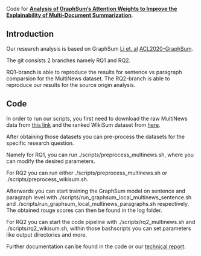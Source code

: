 Code for  [**Analysis of GraphSum’s Attention Weights to Improve the
Explainability of Multi-Document Summarization**](https://github.com/arnelochner/GBTBMDS/blob/main/scientific_report/Project_Data_Science___Text_Summarization___Scientific_Report.pdf).


Introduction
---
Our research analysis is based on GraphSum [Li et. al](https://arxiv.org/pdf/2005.10043.pdf) [ACL2020-GraphSum](https://github.com/PaddlePaddle/Research/tree/master/NLP/ACL2020-GraphSum).

The git consists 2 branches namely RQ1 and RQ2.

RQ1-branch is able to reproduce the results for sentence vs paragraph comparsion for the MultiNews dataset. The RQ2-branch is able to reproduce our results for the source origin analysis.

Code 
--- 
In order to run our scripts, you first need to download the raw MultiNews data from [this link](https://github.com/Alex-Fabbri/Multi-News) and the ranked WikiSum dataset from [here](https://github.com/tensorflow/tensor2tensor/tree/5acf4a44cc2cbe91cd788734075376af0f8dd3f4/tensor2tensor/data_generators/wikisum).

After obtaining those datasets you can pre-process the datasets for the specific research question. 

Namely for RQ1, you can run ./scripts/preprocess_multinews.sh, where you can modify the desired parameters.

For RQ2 you can run either ./scripts/preprocess_multinews.sh or ./scripts/preprocess_wikisum.sh.

Afterwards you can start training the GraphSum model on sentence and paragraph level with ./scripts/run_graphsum_local_multinews_sentence.sh and ./scripts/run_graphsum_local_multinews_paragraphs.sh respectively. The obtained rouge scores can then be found in the log folder.

For RQ2 you can start the code pipeline with ./scripts/rq2_multinews.sh and ./scripts/rq2_wikisum.sh, within those bashscripts you can set parameters like output directories and more.

Further documentation can be found in the code or our [technical report](https://github.com/arnelochner/GBTBMDS/blob/main/technical_report/Project_Data_Science___Text_Summarization___Technical_Report.pdf).

